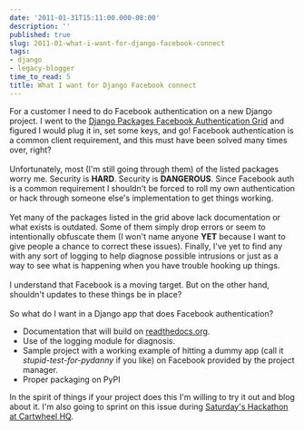```yaml
---
date: '2011-01-31T15:11:00.000-08:00'
description: ''
published: true
slug: 2011-01-what-i-want-for-django-facebook-connect
tags:
- django
- legacy-blogger
time_to_read: 5
title: What I want for Django Facebook connect
---
```


For a customer I need to do Facebook authentication on a new Django project. I went to the <a href="http://www.djangopackages.com/grids/g/facebook-authentication/">Django Packages Facebook Authentication Grid</a> and figured I would plug it in, set some keys, and go! Facebook authentication is a common client requirement, and this must have been solved many times over, right?<br /><br />Unfortunately, most (I'm still going through them) of the listed packages worry me. Security is <b>HARD</b>. Security is <b>DANGEROUS</b>. Since Facebook auth is a common requirement I shouldn't be forced to roll my own authentication or hack through someone else's implementation to get things working.<br /><br />Yet many of the packages listed in the grid above lack documentation or what exists is outdated. Some of them simply drop errors or seem to intentionally obfuscate them (I won't name anyone <b>YET</b> because I want to give people a chance to correct these issues). Finally, I've yet to find any with any sort of logging to help diagnose possible intrusions or just as a way to see what is happening when you have trouble hooking up things.<br /><br />I understand that Facebook is a moving target. But on the other hand, shouldn't updates to these things be in place?<br /><br />So what do I want in a Django app that does Facebook authentication?<br /><ul><li>Documentation that will build on <a href="http://readthedocs.org/">readthedocs.org</a>.</li><li>Use of the logging module for diagnosis.</li><li>Sample project with a working example of hitting a dummy app (call it <i>stupid-test-for-pydanny</i> if you like) on Facebook provided by the project manager.</li><li>Proper packaging on PyPI</li></ul><div>In the spirit of things if your project does this I'm willing to try it out and blog about it. I'm also going to sprint on this issue during <a href="http://cartwheelhackathon.eventbrite.com/">Saturday's Hackathon at Cartwheel HQ</a>.</div>